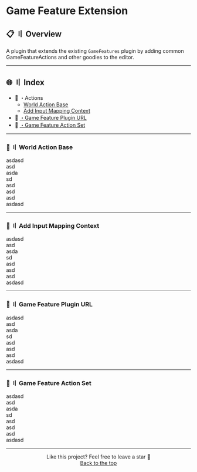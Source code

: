 # Game Feature Extension

## <a id="#head"></a> 📋 〢 Overview

A plugin that extends the existing ``GameFeatures`` plugin by adding common GameFeatureActions and other goodies to the editor.

---

## 🌐 〢 Index
- 📣 ・Actions
    - [World Action Base](#actions_worldactionbase)
    - [Add Input Mapping Context](#actions_addinputmappingcontext)
- 🔗 [・Game Feature Plugin URL](#gfpurl)
- 📑 [・Game Feature Action Set](#GameFeatureActionSet)

---

### <a id="#actions_worldactionbase"></a>📣 〢 World Action Base

asdasd  
asd  
asda  
sd  
asd  
asd  
asd  
asdasd  

---

### <a id="#actions_addinputmappingcontext"></a>📣 〢 Add Input Mapping Context

asdasd  
asd  
asda  
sd  
asd  
asd  
asd  
asdasd  

---

### <a id="#gfpurl"></a>🔗 〢 Game Feature Plugin URL

asdasd  
asd  
asda  
sd  
asd  
asd  
asd  
asdasd  

---

### <a id="#GameFeatureActionSet"></a>📑 〢 Game Feature Action Set

asdasd  
asd  
asda  
sd  
asd  
asd  
asd  
asdasd  

---

<p align="center">
Like this project? Feel free to leave a star 🌟<br>
<a href="#head">
Back to the top
</a>
</p>
